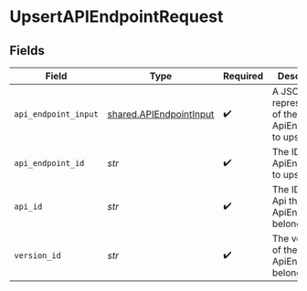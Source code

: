 # UpsertAPIEndpointRequest


## Fields

| Field                                                              | Type                                                               | Required                                                           | Description                                                        |
| ------------------------------------------------------------------ | ------------------------------------------------------------------ | ------------------------------------------------------------------ | ------------------------------------------------------------------ |
| `api_endpoint_input`                                               | [shared.APIEndpointInput](../../models/shared/apiendpointinput.md) | :heavy_check_mark:                                                 | A JSON representation of the ApiEndpoint to upsert.                |
| `api_endpoint_id`                                                  | *str*                                                              | :heavy_check_mark:                                                 | The ID of the ApiEndpoint to upsert.                               |
| `api_id`                                                           | *str*                                                              | :heavy_check_mark:                                                 | The ID of the Api the ApiEndpoint belongs to.                      |
| `version_id`                                                       | *str*                                                              | :heavy_check_mark:                                                 | The version ID of the Api the ApiEndpoint belongs to.              |